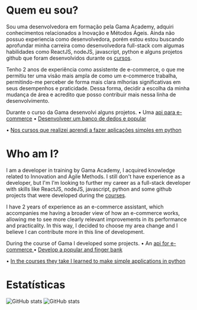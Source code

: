 # Quem eu sou?

Sou uma desenvolvedora em formação pela Gama Academy, adquiri conhecimentos relacionados a Inovação e Métodos Ágeis. Ainda não possuo experiencia como desenvolvedora, porém estou 
estou buscando aprofundar minha carreira como desenvolvedora full-stack com algumas habilidades como ReactJS, nodeJS, javascript, python e alguns projetos github que foram desenvolvidos durante os <a href="https://github.com/srtakatsumi/apresentacao.md/tree/main/cursos">cursos</a>.

Tenho 2 anos de experiência como assistente de e-commerce, o que me permitiu ter uma visão mais ampla de como um e-commerce trabalha, permitindo-me perceber de forma mais clara mlhorias significativas em seus desempenhos e praticidade. Dessa forma, decidir a escolha da minha mudança de área e acredito que posso contribuir mais nessa linha de desenvolvimento.

Durante o curso da Gama desenvolvi alguns projetos.
• Uma <a href="https://github.com/srtakatsumi/API-ecom">api para e-commerce</a>
• <a href="https://github.com/srtakatsumi/Gamma_Challenge">Desenvolveer um banco de dedos e popular</a>

• <a href="https://github.com/srtakatsumi/calculadora-Python">Nos cursos que realizei aprendi a fazer aplicações simples em python</a>


# Who am I?

I am a developer in training by Gama Academy, I acquired knowledge related to Innovation and Agile Methods. I still don't have experience as a developer, but I'm
I'm looking to further my career as a full-stack developer with skills like ReactJS, nodeJS, javascript, python and some github projects that were developed during the <a href="https://github.com/srtakatsumi/apresentacao.md/tree/main/cursos">courses</a>. 

I have 2 years of experience as an e-commerce assistant, which accompanies me having a broader view of how an e-commerce works, allowing me to see more clearly relevant improvements in its performance and practicality. In this way, I decided to choose my area change and I believe I can contribute more in this line of development.


During the course of Gama I developed some projects.
• An <a href="https://github.com/srtakatsumi/API-ecom"> api for e-commerce </a>
• <a href="https://github.com/srtakatsumi/Gamma_Challenge"> Develop a popular and finger bank </a>

• <a href="https://github.com/srtakatsumi/calculadora-Python"> In the courses they take I learned to make simple applications in python </a>


# Estatísticas

![GitHub stats](https://github-readme-stats.vercel.app/api?username=srtakatsumi&show_icons=true) ![GitHub stats](https://github-readme-stats.vercel.app/api/top-langs/?username=srtakatsumi&layout=compact&langs_count=10)
